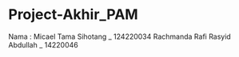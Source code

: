 # Project-Akhir_PAM

Nama : Micael Tama Sihotang _ 124220034
Rachmanda Rafi Rasyid Abdullah _ 14220046
